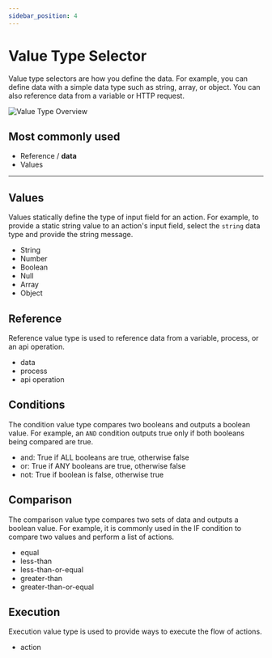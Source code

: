 ```yaml
---
sidebar_position: 4
---
```

# Value Type Selector

Value type selectors are how you define the data. For example, you can define data with a simple data type such as string, array, or object. You can also reference data from a variable or HTTP request.

<div class="myResponsiveImg">
    <img src="/apiautoflow/img/Guide/value-type-selector/value_type_overview.png" alt="Value Type Overview" class="myResponsiveImg"/>
</div>

## Most commonly used

- Reference / **data**
- Values

---

## Values

Values statically define the type of input field for an action. For example, to provide a static string value to an action's input field, select the `string` data type and provide the string message.

- String
- Number
- Boolean
- Null
- Array
- Object

## Reference

Reference value type is used to reference data from a variable, process, or an api operation.

- data
- process
- api operation

## Conditions

The condition value type compares two booleans and outputs a boolean value. For example, an `AND` condition outputs true only if both booleans being compared are true.

- and:  True if ALL booleans are true, otherwise false
- or:  True if ANY booleans are true, otherwise false
- not:  True if boolean is false, otherwise true

## Comparison

The comparison value type compares two sets of data and outputs a boolean value. For example, it is commonly used in the IF condition to compare two values and perform a list of actions.

- equal
- less-than
- less-than-or-equal
- greater-than
- greater-than-or-equal

## Execution

Execution value type is used to provide ways to execute the flow of actions.

- action
